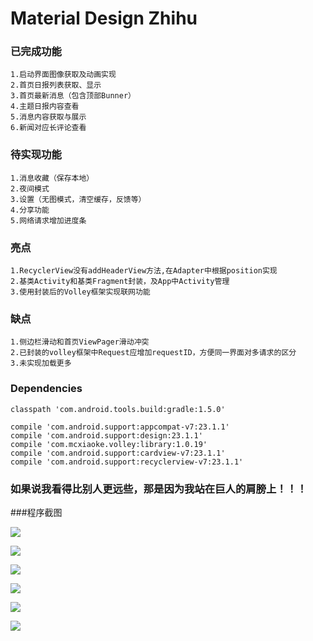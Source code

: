 # Material Design Zhihu

### 已完成功能
    1.启动界面图像获取及动画实现
    2.首页日报列表获取、显示
    3.首页最新消息（包含顶部Bunner）
    4.主题日报内容查看
    5.消息内容获取与展示
    6.新闻对应长评论查看
    
### 待实现功能
    1.消息收藏（保存本地）
    2.夜间模式
    3.设置（无图模式，清空缓存，反馈等）
    4.分享功能
    5.网络请求增加进度条

### 亮点
    1.RecyclerView没有addHeaderView方法,在Adapter中根据position实现
    2.基类Activity和基类Fragment封装，及App中Activity管理
    3.使用封装后的Volley框架实现联网功能

### 缺点
    1.侧边栏滑动和首页ViewPager滑动冲突
    2.已封装的volley框架中Request应增加requestID，方便同一界面对多请求的区分
    3.未实现加载更多

### Dependencies

    classpath 'com.android.tools.build:gradle:1.5.0'

    compile 'com.android.support:appcompat-v7:23.1.1'
    compile 'com.android.support:design:23.1.1'
    compile 'com.mcxiaoke.volley:library:1.0.19'
    compile 'com.android.support:cardview-v7:23.1.1'
    compile 'com.android.support:recyclerview-v7:23.1.1'

### 如果说我看得比别人更远些，那是因为我站在巨人的肩膀上！！！


###程序截图

![](https://github.com/TianShuguang/MDZhihu/raw/master/screenshot/start.jpg)

![](https://github.com/TianShuguang/MDZhihu/raw/master/screenshot/main.jpg)

![](https://github.com/TianShuguang/MDZhihu/raw/master/screenshot/menu.jpg)

![](https://github.com/TianShuguang/MDZhihu/raw/master/screenshot/news.jpg)

![](https://github.com/TianShuguang/MDZhihu/raw/master/screenshot/content.jpg)

![](https://github.com/TianShuguang/MDZhihu/raw/master/screenshot/long_comments.jpg)












  

